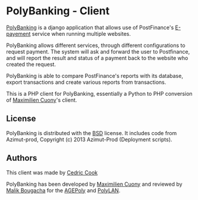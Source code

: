 PolyBanking - Client
===========

[PolyBanking](https://github.com/PolyLAN/polybanking) is a django application that allows use of PostFinance's [E-payement](https://www.postfinance.ch/fr/biz/prod/eserv/epay.html?WT.ac=_techshortcut_bizprodeservepayfr) service when running multiple websites.

PolyBanking allows different services, through different configurations to request payment. The system will ask and forward the user to Postfinance, and will report the result and status of a payment back to the website who created the request.

PolyBanking is able to compare PostFinance's reports with its database, export transactions and create various reports from transactions.

This is a PHP client for PolyBanking, essentially a Python to PHP conversion of [Maximilien Cuony](https://github.com/the-glu)'s client.

## License

PolyBanking is distributed with the [BSD](http://opensource.org/licenses/BSD-2-Clause) license. It includes code from Azimut-prod, Copyright (c) 2013 Azimut-Prod (Deployment scripts).

## Authors

This client was made by [Cedric Cook](https://github.com/CedricCook)

PolyBanking has been developed by [Maximilien Cuony](https://github.com/the-glu) and reviewed by [Malik Bougacha](https://github.com/gcmalloc) for the [AGEPoly](http://agepoly.ch) and [PolyLAN](https://polylan.ch).
